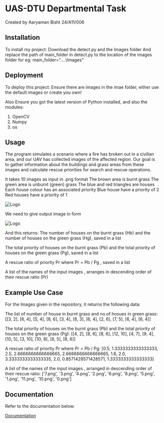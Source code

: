 
# UAS-DTU Departmental Task

Created by Aaryaman Bisht
24/A11/006



## Installation

To install my project:
Download the detect.py and the Images folder
And replace the path of main_folder in detect.py to the location of the images folder
for eg:
main_folder="....\\Images"



    
## Deployment

To deploy this project:
Ensure there are images in the imae folder, either use the default images or create you own!

Also Ensure you got the latest version of Python installed, and also the modules:
1) OpenCV
2) Numpy
3) os




## Usage

The program simulates a scenario where a fire has broken out in a civilian area, and our UAV has collected images of the affected region. Our goal is to gather information about the buildings and grass areas from these images and calculate rescue priorities for search and rescue operations.

It takes 10 images as input in .png format
The brown area is burnt grass
The green area is unburnt (green) grass
The blue and red triangles are houses
Each house colour has an associated priority
Blue house have a priority of 2
Red houses have a priority of 1



![Logo](https://i.ibb.co/5rPkW3R/Screenshot-2024-10-01-234705.png)

We need to give output image in form


![Logo](https://i.ibb.co/4NtDmX9/Screenshot-2024-10-02-172845.png)


And this returns:
The number of houses on the burnt grass (Hb) and the number of houses on the green grass (Hg), saved in a list

The total priority of houses on the burnt grass (Pb) and the total priority of houses on the green grass (Pg), saved in a list

A rescue ratio of priority Pr where Pr = Pb / Pg , saved in a list

A list of the names of the input images , arranges in descending order of their rescue ratio
(Pr)
## Example Use Case

For the Images given in the repository, it returns the following data:

The list of number of house in burnt grass and no.of hosues in green grass:
 [[3, 2], [6, 4], [5, 4], [8, 6], [3, 4], [6, 3], [6, 4], [2, 6], [7, 5], [6, 4], [6, 4]]

The total priority of houses on the burnt grass (Pb) and the total priority of houses on the green grass (Pg):
 [[4, 2], [8, 6], [8, 6], [12, 10], [4, 7], [9, 4], [10, 5], [3, 10], [10, 8], [8, 5], [8, 6]]

A rescue ratio of priority Pr where Pr = Pb / Pg:
 [0.5, 1.3333333333333333, 2.5, 2.6666666666666665, 2.6666666666666665, 1.6, 2.0, 3.3333333333333335, 2.0, 0.8571428571428571, 1.3333333333333333]
 
A list of the names of the input images , arranged in descending order of their rescue ratio:
 ['7.png', '3.png', '4.png', '2.png', '6.png', '8.png', '5.png', '1.png', '11.png', '10.png', '0.png']


## Documentation

Refer to the documentation below:

[Documentation](https://github.com/ScriptedLines/ForestFire_Rescue_Detector/blob/main/Documentation.docx)

